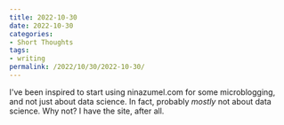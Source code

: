 ```yaml
---
title: 2022-10-30
date: 2022-10-30
categories:
- Short Thoughts
tags:
- writing
permalink: /2022/10/30/2022-10-30/
---
```


I've been inspired to start using ninazumel.com for some microblogging, and not just about data science. In fact, probably *mostly* not about data science. 
Why not? I have the site, after all.
